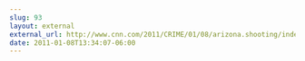 ```yaml
---
slug: 93
layout: external
external_url: http://www.cnn.com/2011/CRIME/01/08/arizona.shooting/index.html?hpt=T1&iref=BN1
date: 2011-01-08T13:34:07-06:00
---
```

